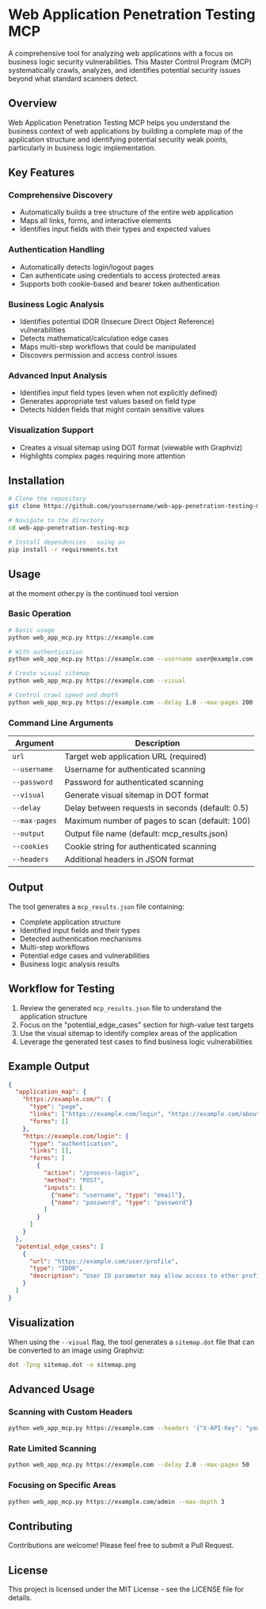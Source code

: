 # Web Application Penetration Testing MCP

A comprehensive tool for analyzing web applications with a focus on business logic security vulnerabilities. This Master Control Program (MCP) systematically crawls, analyzes, and identifies potential security issues beyond what standard scanners detect.

## Overview

Web Application Penetration Testing MCP helps you understand the business context of web applications by building a complete map of the application structure and identifying potential security weak points, particularly in business logic implementation.

## Key Features

### Comprehensive Discovery
- Automatically builds a tree structure of the entire web application
- Maps all links, forms, and interactive elements
- Identifies input fields with their types and expected values

### Authentication Handling
- Automatically detects login/logout pages
- Can authenticate using credentials to access protected areas
- Supports both cookie-based and bearer token authentication

### Business Logic Analysis
- Identifies potential IDOR (Insecure Direct Object Reference) vulnerabilities
- Detects mathematical/calculation edge cases
- Maps multi-step workflows that could be manipulated
- Discovers permission and access control issues

### Advanced Input Analysis
- Identifies input field types (even when not explicitly defined)
- Generates appropriate test values based on field type
- Detects hidden fields that might contain sensitive values

### Visualization Support
- Creates a visual sitemap using DOT format (viewable with Graphviz)
- Highlights complex pages requiring more attention

## Installation

```bash
# Clone the repository
git clone https://github.com/yourusername/web-app-penetration-testing-mcp.git

# Navigate to the directory
cd web-app-penetration-testing-mcp

# Install dependencies - using uv
pip install -r requirements.txt
```

## Usage 

at the moment other.py is the continued tool version

### Basic Operation

```bash
# Basic usage
python web_app_mcp.py https://example.com

# With authentication
python web_app_mcp.py https://example.com --username user@example.com --password mysecretpassword

# Create visual sitemap
python web_app_mcp.py https://example.com --visual

# Control crawl speed and depth
python web_app_mcp.py https://example.com --delay 1.0 --max-pages 200
```

### Command Line Arguments

| Argument | Description |
|----------|-------------|
| `url` | Target web application URL (required) |
| `--username` | Username for authenticated scanning |
| `--password` | Password for authenticated scanning |
| `--visual` | Generate visual sitemap in DOT format |
| `--delay` | Delay between requests in seconds (default: 0.5) |
| `--max-pages` | Maximum number of pages to scan (default: 100) |
| `--output` | Output file name (default: mcp_results.json) |
| `--cookies` | Cookie string for authenticated scanning |
| `--headers` | Additional headers in JSON format |

## Output

The tool generates a `mcp_results.json` file containing:

- Complete application structure
- Identified input fields and their types
- Detected authentication mechanisms
- Multi-step workflows
- Potential edge cases and vulnerabilities
- Business logic analysis results

## Workflow for Testing

1. Review the generated `mcp_results.json` file to understand the application structure
2. Focus on the "potential_edge_cases" section for high-value test targets
3. Use the visual sitemap to identify complex areas of the application
4. Leverage the generated test cases to find business logic vulnerabilities

## Example Output

```json
{
  "application_map": {
    "https://example.com/": {
      "type": "page",
      "links": ["https://example.com/login", "https://example.com/about"],
      "forms": []
    },
    "https://example.com/login": {
      "type": "authentication",
      "links": [],
      "forms": [
        {
          "action": "/process-login",
          "method": "POST",
          "inputs": [
            {"name": "username", "type": "email"},
            {"name": "password", "type": "password"}
          ]
        }
      ]
    }
  },
  "potential_edge_cases": [
    {
      "url": "https://example.com/user/profile",
      "type": "IDOR",
      "description": "User ID parameter may allow access to other profiles"
    }
  ]
}
```

## Visualization

When using the `--visual` flag, the tool generates a `sitemap.dot` file that can be converted to an image using Graphviz:

```bash
dot -Tpng sitemap.dot -o sitemap.png
```

## Advanced Usage

### Scanning with Custom Headers

```bash
python web_app_mcp.py https://example.com --headers '{"X-API-Key": "your-api-key"}'
```

### Rate Limited Scanning

```bash
python web_app_mcp.py https://example.com --delay 2.0 --max-pages 50
```

### Focusing on Specific Areas

```bash
python web_app_mcp.py https://example.com/admin --max-depth 3
```

## Contributing

Contributions are welcome! Please feel free to submit a Pull Request.

## License

This project is licensed under the MIT License - see the LICENSE file for details.